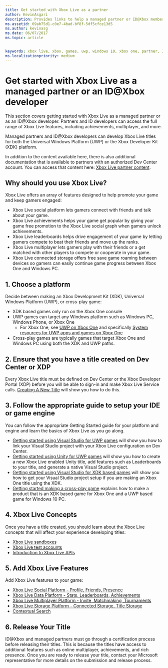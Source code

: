 ```yaml
---
title: Get started with Xbox Live as a partner
author: KevinAsgari
description: Provides links to help a managed partner or ID@Xbox member get started with Xbox Live development.
ms.assetid: 69ab75d1-c0e7-4bad-bf8f-5df5cfce13d5
ms.author: kevinasg
ms.date: 06/07/2017
ms.topic: article


keywords: xbox live, xbox, games, uwp, windows 10, xbox one, partner, ID@Xbox
ms.localizationpriority: medium
---
```


# Get started with Xbox Live as a managed partner or an ID@Xbox developer

This section covers getting started with Xbox Live as a managed partner or as an ID@Xbox developer. Partners and ID developers can access the full range of Xbox Live features, including achievements, multiplayer, and more.

Managed partners and ID@Xbox developers can develop Xbox Live titles for both the Universal Windows Platform (UWP) or the Xbox Developer Kit (XDK) platform.

In addition to the content available here, there is also additional documentation that is available to partners with an authorized Dev Center account. You can access that content here: [Xbox Live partner content](https://developer.microsoft.com/en-us/games/xbox/docs/xboxlive/xbox-live-partners/partner-content).

## Why should you use Xbox Live?

Xbox Live offers an array of features designed to help promote your game and keep gamers engaged:

- Xbox Live social platform lets gamers connect with friends and talk about your game.
- Xbox Live achievements helps your game get popular by giving your game free promotion to the Xbox Live social graph when gamers unlock achievements.
- Xbox Live leaderboards helps drive engagement of your game by letting gamers compete to beat their friends and move up the ranks.
- Xbox Live multiplayer lets gamers play with their friends or a get matched with other players to compete or cooperate in your game.
- Xbox Live connected storage offers free save game roaming between devices so gamers can easily continue game progress between Xbox One and Windows PC.

## 1. Choose a platform
Decide between making an Xbox Development Kit (XDK), Universal Windows Platform (UWP), or cross-play game:

- XDK based games only run on the Xbox One console
- UWP games can target any Windows platform such as Windows PC, Windows Phone, or Xbox One
  - For Xbox One, see [UWP on Xbox One](https://msdn.microsoft.com/en-us/windows/uwp/xbox-apps/index) and specifically [System resources for UWP apps and games on Xbox One](https://msdn.microsoft.com/en-us/windows/uwp/xbox-apps/system-resource-allocation)
- Cross-play games are typically games that target Xbox One and Windows PC using both the XDK and UWP paths.

## 2. Ensure that you have a title created on Dev Center or XDP
Every Xbox Live title must be defined on Dev Center or the Xbox Developer Portal (XDP) before you will be able to sign-in and make Xbox Live Service calls.  [Creating A New Title](create-a-new-title.md) will show you how to do this.

## 3. Follow the appropriate guide to setup your IDE or game engine
You can follow the appropriate Getting Started guide for your platform and engine and learn the basics of Xbox Live as you go along.

* [Getting started using Visual Studio for UWP games](get-started-with-visual-studio-and-uwp.md) will show you how to link your Visual Studio project with your Xbox Live configuration on Dev Center.
* [Getting started using Unity for UWP games](partner-add-xbox-live-to-unity-uwp.md) will show you how to create a new Xbox Live enabled Unity title, add features such as Leaderboards to your title, and generate a native Visual Studio project.
* [Getting started using Visual Studio for XDK based games](xdk-developers.md) will show you how to get your Visual Studio project setup if you are making an Xbox One title using the XDK.
* [Getting started making a cross-play game](get-started-with-cross-play-games.md) explains how to make a product that is an XDK based game for Xbox One and a UWP based game for Windows 10 PC.

## 4. Xbox Live Concepts
Once you have a title created, you should learn about the Xbox Live concepts that will affect your experience developing titles:

- [Xbox Live sandboxes](../xbox-live-sandboxes.md)
- [Xbox Live test accounts](../xbox-live-test-accounts.md)
- [Introduction to Xbox Live APIs](../introduction-to-xbox-live-apis.md)

## 5. Add Xbox Live Features

Add Xbox Live features to your game:

- [Xbox Live Social Platform - Profile, Friends, Presence](../social-platform/social-platform.md)
- [Xbox Live Data Platform - Stats, Leaderboards, Achievements](../data-platform/data-platform.md)
- [Xbox Live Multiplayer Platform - Invite, Matchmaking, Tournaments](../multiplayer/multiplayer-intro.md)
- [Xbox Live Storage Platform - Connected Storage, Title Storage](../storage-platform/storage-platform.md)
- [Contextual Search](../contextual-search/introduction-to-contextual-search.md)

## 6. Release Your Title

ID@Xbox and managed partners must go through a certification process before releasing their titles.  This is because the titles have access to additional features such as online multiplayer, achievements, and rich presence.  Once you are ready to release your title, contact your Microsoft representative for more details on the submission and release process.

